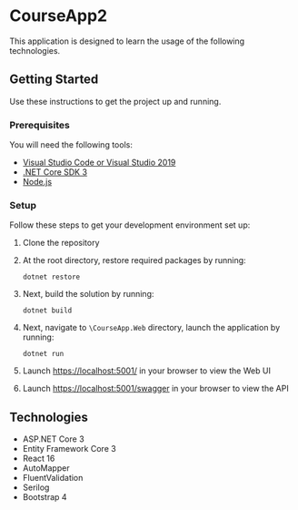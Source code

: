 # CourseApp2

This application is designed to learn the usage of the following technologies.

## Getting Started
Use these instructions to get the project up and running.

### Prerequisites
You will need the following tools:

* [Visual Studio Code or Visual Studio 2019](https://visualstudio.microsoft.com/vs/)
* [.NET Core SDK 3](https://dotnet.microsoft.com/download/dotnet-core/3.0)
 * [Node.js](https://nodejs.org/en/) 

### Setup
Follow these steps to get your development environment set up:

  1. Clone the repository
  2. At the root directory, restore required packages by running:
      ```
     dotnet restore
     ```
  3. Next, build the solution by running:
     ```
     dotnet build
     ```
  4. Next, navigate to `\CourseApp.Web` directory, launch the application by running:
     ```
	 dotnet run
	 ```
  5. Launch [https://localhost:5001/](http://localhost:5001/) in your browser to view the Web UI
  
  6. Launch [https://localhost:5001/swagger](http://localhost:5001/swagger) in your browser to view the API

## Technologies
* ASP.NET Core 3
* Entity Framework Core 3
* React 16
* AutoMapper
* FluentValidation
* Serilog
* Bootstrap 4

